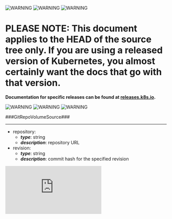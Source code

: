 <!-- BEGIN MUNGE: UNVERSIONED_WARNING -->

<!-- BEGIN STRIP_FOR_RELEASE -->

![WARNING](http://kubernetes.io/img/warning.png)
![WARNING](http://kubernetes.io/img/warning.png)
![WARNING](http://kubernetes.io/img/warning.png)

<h1>PLEASE NOTE: This document applies to the HEAD of the source
tree only. If you are using a released version of Kubernetes, you almost
certainly want the docs that go with that version.</h1>

<strong>Documentation for specific releases can be found at
[releases.k8s.io](http://releases.k8s.io).</strong>

![WARNING](http://kubernetes.io/img/warning.png)
![WARNING](http://kubernetes.io/img/warning.png)
![WARNING](http://kubernetes.io/img/warning.png)

<!-- END STRIP_FOR_RELEASE -->

<!-- END MUNGE: UNVERSIONED_WARNING -->
###GitRepoVolumeSource###

---
* repository: 
  * **_type_**: string
  * **_description_**: repository URL
* revision: 
  * **_type_**: string
  * **_description_**: commit hash for the specified revision


<!-- BEGIN MUNGE: GENERATED_ANALYTICS -->
[![Analytics](https://kubernetes-site.appspot.com/UA-36037335-10/GitHub/docs/api-types/v1/GitRepoVolumeSource.md?pixel)]()
<!-- END MUNGE: GENERATED_ANALYTICS -->
